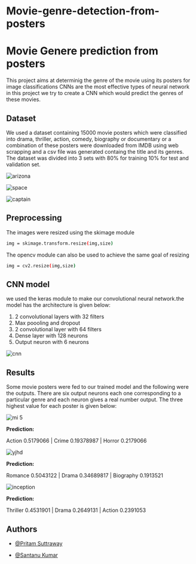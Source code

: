 # Movie-genre-detection-from-posters
# Movie Genere prediction from posters

This project aims at determinig the genre of the movie using its posters for image classifications CNNs are the most effective types of neural network in this project we try to create a CNN which would predict the genres of these movies. 
## Dataset
We used a dataset containing 15000 movie posters which were classified into drama, thriller, action, comedy, biography or documentary or a combination of these posters were downloaded from IMDB using web scrapping and a csv file was generated containg the title and its genres.
The dataset was divided into 3 sets with 80% for training 10% for test and validation set.

![arizona](https://user-images.githubusercontent.com/60546202/171791915-07eeed85-b1ee-40fb-8250-95f267075f44.jpeg)

![space](https://user-images.githubusercontent.com/60546202/171791910-65cd70fd-4adf-4cc1-91c0-5a66736d0a6c.jpeg)

![captain](https://user-images.githubusercontent.com/60546202/171791903-84b6a199-30e8-4ab6-8d5e-8e088f7eebd6.jpeg)


## Preprocessing

The images were resized using the skimage module

```bash
img = skimage.transform.resize(img,size)
```

The opencv module can also be used to achieve the same goal of resizing
```bash
img = cv2.resize(img,size)
```

## CNN model
we used the keras module to make our convolutional neural network.the model has the architecture is given below:
1. 2 convolutional layers with 32 filters
2. Max poooling and dropout
3. 2 convolutional layer with 64 filters
4. Dense layer with 128 neurons
5. Output neuron with 6 neurons

![cnn](https://user-images.githubusercontent.com/60546202/171791899-41d72f63-c889-4cc5-a1f9-50810ece8b1f.jpeg)

## Results
Some movie posters were fed to our trained model and the following were the outputs. There are six output neurons each one corresponding to a particular genre and each neuron gives a real number output. The three highest value for each poster is given below:


![mi 5](https://user-images.githubusercontent.com/60546202/171791896-016d685e-be17-4c50-887b-dba507d639a5.jpeg)

**Prediction:**

Action 0.5179066 | Crime 0.19378987 | Horror 0.2179066

![yjhd](https://user-images.githubusercontent.com/60546202/171791890-9adfce65-ca02-4433-a703-1ffe7de284a1.jpeg)

**Prediction:**

Romance  0.5043122 | Drama 0.34689817 | Biography 0.1913521

![inception](https://user-images.githubusercontent.com/60546202/171791881-ac4f744f-9824-4037-8f12-25c765001e1c.jpeg)

**Prediction:**

Thriller 0.4531901 | Drama 0.2649131 | Action 0.2391053

## Authors

- [@Pritam Suttraway](https://github.com/PritamSS)

- [@Santanu Kumar](https://github.com/santanukumar666)
